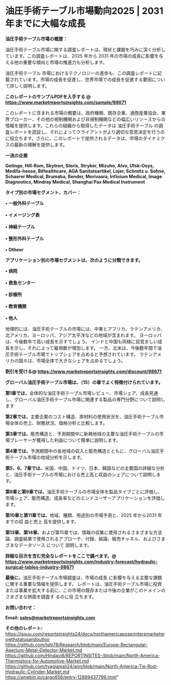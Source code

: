 # 油圧手術テーブル市場動向2025 | 2031年までに大幅な成長

<strong><b>油圧手術テーブル市場の概要：</b></strong>

油圧手術テーブル市場に関する調査レポートは、現状と課題を巧みに深く分析しています。この調査レポートは、2025 年から 2031 年の市場の成長に影響を与える他の重要な傾向と市場の推進力も分析します。

油圧手術テーブル 市場におけるテクノロジーの進歩も、この調査レポートに記載されています。市場の成長を促進し、世界市場での成長を促進する要因について詳しく説明します。

<strong>このレポートのサンプルPDFを入手する @ <a href=https://www.marketreportsinsights.com/sample/98671>https://www.marketreportsinsights.com/sample/98671</a></strong>

このレポートに含まれる市場の概要は、政府機関、既存企業、通商産業協会、業界ブローカー、その他の規制機関および非規制機関などの幅広いリソースからの情報を提供します。これらの組織から取得したデータは 油圧手術テーブル の調査レポートを認証し、それによってクライアントがより適切な意思決定を行うのに役立ちます。さらに、このレポートで提供されるデータは、市場のダイナミクスの最新の理解を提供します。

<strong>一流の企業</strong>

<strong><b>Getinge, Hill-Rom, Skytron, Steris, Stryker, Mizuho, Alvo, Ufsk-Osys, Medifa-hesse, BiHealthcare, AGA Sanitatsartikel, Lojer, Schmitz u. Sohne, Schaerer Medical, Brumaba, Bender, Merivaara, Infinium Medical, Image Diagnostics, Mindray Medical, Shanghai Pax Medical Instrument</b></strong>

<strong><b>タイプ別の市場セグメント、カバー：</b></strong>

<strong>• 一般外科テーブル<br><br>• イメージング表<br><br>• 神経テーブル<br><br>• 整形外科テーブル<br><br>• Otheer</strong>

<strong><b>アプリケーション別の市場セグメントは、次のように分類できます。</b></strong>

<strong>• 病院<br><br>• 救急センター<br><br>• 診療所<br><br>• 教育機関<br><br>• 他人</strong>

 地理的には、油圧手術テーブルの市場には、中東とアフリカ、ラテンアメリカ、北アメリカ、ヨーロッパ、アジア太平洋などの地域が含まれます。 ヨーロッパは、今後数年で高い成長を示すでしょう。 インドと中国も同様に目覚ましい成長を示し、それによって雇用数が増加します。 一方、北米は、今後数年間で油圧手術テーブル市場でトップシェアを占めると予想されています。 ラテンアメリカの国々は、市場全体で大きなシェアを占めるでしょう。

<strong>割引を受ける@ <a href=https://www.marketreportsinsights.com/discount/98671>https://www.marketreportsinsights.com/discount/98671</a></strong>

<strong><b>グローバル油圧手術テーブル市場は、（15）の章でよく特徴付けられています。</b></strong>

<strong><b>第</b></strong><strong><b>1章では、</b></strong>全体的な油圧手術テーブル市場レビュー、市場シェア、成長見通し、グローバル油圧手術テーブル市場に関連する製品の専門分野について説明します

<strong><b>第2章では、</b></strong>主要企業のコスト構造、原材料の使用状況を、油圧手術テーブル市場全体の売上、財務状況、価格分析と比較します。

<strong><b>第3章では、</b></strong>販売構造と、予測期間中に新興地域の主要な油圧手術テーブルの市場プレーヤーが獲得した利益について簡単に説明します。

<strong><b>第4章では、</b></strong>予測期間中の各地域の収入と販売構造とともに、グローバル油圧手術テーブル市場の地域分析を示します。

<strong><b>第5、6、7章では、</b></strong>米国、中国、ドイツ、日本、韓国などの主要国の詳細な分析と、油圧手術テーブルの市場における売上高と収益のシェアについて説明します。

<strong><b>第8章と第9章では、</b></strong>油圧手術テーブルの市場全体を製品タイプごとに評価し、市場シェア、販売構造、成長率などのエンドユーザーアプリケーションを評価します。

<strong><b>第10章と第11章では、</b></strong>地域、種類、用途別の市場予測と、2025 年から2031 年までの収 益と売上 高を提供します。

<strong><b>第13章、第14章、</b></strong>および第15章では、情報の収集に使用されるさまざまな方法論、調査結果で使用されるアプローチ、付録、結論、販売チャネル、およびさまざまなデータソース について 説明します。

<strong>詳細な目次を含む完全なレポートをここで調べます。@ <a href=https://www.marketreportsinsights.com/industry-forecast/hydraulic-surgical-tables-industry-98671>https://www.marketreportsinsights.com/industry-forecast/hydraulic-surgical-tables-industry-98671</a></strong>

<strong><b>最後に、</b></strong>油圧手術テーブル市場調査は、市場の成長 に影響を</a>与える主要な課題に関する重要な情報を提供します。 レポートは、油圧手術テーブル市場に投資または事業を拡大する前に、この市場の既存または今後の企業がこのドメインのさまざまな側面を調査す るのに役 立ちます。

<strong><b>お問い合わせ：</b></strong>

<strong>Email: </strong><a href=mailto:sales@marketreportsinsights.com><strong>sales@marketreportsinsights.com</strong></a>

<strong>その他のレポート:</strong>
<br>
<a href=https://issuu.com/reportsinsights24/docs/northamericaposprintersmarketgrowthstatusandoutloo>https://issuu.com/reportsinsights24/docs/northamericaposprintersmarketgrowthstatusandoutloo</a>
<br>
<a href=https://github.com/Ishi78/Research/blob/main/Europe-Rectangular-Aperture-Metal-Detector-Market.md>https://github.com/Ishi78/Research/blob/main/Europe-Rectangular-Aperture-Metal-Detector-Market.md</a>
<br>
<a href=https://github.com/Hindavi8/REPORTINSITES-/blob/main/North-America-Thermistors-for-Automotive-Market.md>https://github.com/Hindavi8/REPORTINSITES-/blob/main/North-America-Thermistors-for-Automotive-Market.md</a>
<br>
<a href=https://github.com/tyagianjali24/ann/blob/main/North-America-Tie-Rod-Hydraulic-Cylinder-Market.md>https://github.com/tyagianjali24/ann/blob/main/North-America-Tie-Rod-Hydraulic-Cylinder-Market.md</a>
<br>
<a href=https://ameblo.jp/cargo656/entry-12889437799.html>https://ameblo.jp/cargo656/entry-12889437799.html</a>"
